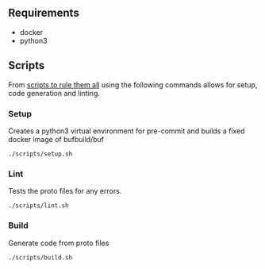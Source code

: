## Requirements
- docker
- python3

## Scripts

From [scripts to rule them all](https://github.blog/2015-06-30-scripts-to-rule-them-all/) using the following commands allows for setup, code generation and linting.

### Setup

Creates a python3 virtual environment for pre-commit and builds a fixed docker image of bufbuild/buf
```
./scripts/setup.sh
```

### Lint

Tests the proto files for any errors.
```
./scripts/lint.sh
```

### Build
Generate code from proto files
```
./scripts/build.sh
```
